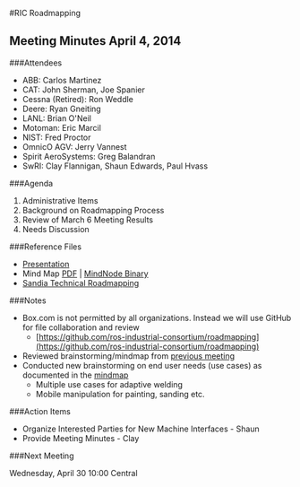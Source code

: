 #RIC Roadmapping

## Meeting Minutes April 4, 2014

###Attendees

* ABB: Carlos Martinez
* CAT: John Sherman, Joe Spanier
* Cessna (Retired): Ron Weddle
* Deere: Ryan Gneiting
* LANL: Brian O'Neil
* Motoman: Eric Marcil
* NIST: Fred Proctor
* OmnicO AGV: Jerry Vannest
* Spirit AeroSystems: Greg Balandran
* SwRI: Clay Flannigan, Shaun Edwards, Paul Hvass

###Agenda

1. Administrative Items
2. Background on Roadmapping Process
3. Review of March 6 Meeting Results
4. Needs Discussion

###Reference Files

* [Presentation](MeetingAgenda2014_4_2.pptx)  
* Mind Map [PDF](RoadmappingNotes2014_4_2.pdf) | [MindNode Binary](RoadmappingNotes.mindnode) 
* [Sandia Technical Roadmapping](../2014_3_6/SandiaFundamentalsOfRoadmapping.pdf)
 
###Notes

* Box.com is not permitted by all organizations.  Instead we will use GitHub for file collaboration and review
    * [https://github.com/ros-industrial-consortium/roadmapping](https://github.com/ros-industrial-consortium/roadmapping)
* Reviewed brainstorming/mindmap from [previous meeting](../2014_3_6/RoadmappingNotes2014_3_6.pdf)
* Conducted new brainstorming on end user needs (use cases) as documented in the [mindmap](RoadmappingNotes2014_4_2.pdf)
    * Multiple use cases for adaptive welding
    * Mobile manipulation for painting, sanding etc.

###Action Items

* Organize Interested Parties for New Machine Interfaces - Shaun
* Provide Meeting Minutes - Clay

###Next Meeting

Wednesday, April 30 10:00 Central